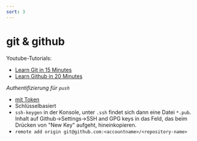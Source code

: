 ```yaml
---
sort: 3
---
```


# git & github
Youtube-Tutorials:
- [Learn Git in 15 Minutes](https://www.youtube.com/watch?v=USjZcfj8yxE)
- [Learn Github in 20 Minutes](https://www.youtube.com/watch?v=nhNq2kIvi9s)

 *Authentifizierung für `push`*
 
- [mit Token](https://stackoverflow.com/questions/68775869/support-for-password-authentication-was-removed-please-use-a-personal-access-to)
- Schlüsselbasiert
 - `ssh-keygen` in der Konsole, unter `.ssh` findet sich dann eine Datei `*.pub`. Inhalt auf Github->Settings->SSH and GPG keys in das Feld, das beim Drücken von "New Key" aufgeht, hineinkopieren.
 - `remote add origin git@github.com:<accountname>/<repository-name>`


